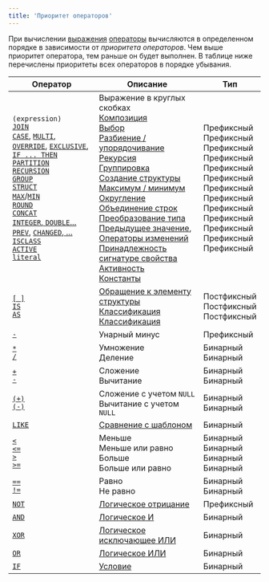 ```yaml
---
title: 'Приоритет операторов'
---
```


При вычислении [выражения](Expression.md) [операторы](Property_operators_paradigm.md) вычисляются в определенном порядке в зависимости от *приоритета операторов*. Чем выше приоритет оператора, тем раньше он будет выполнен. В таблице ниже перечислены приоритеты всех операторов в порядке убывания.

|Оператор|Описание|Тип|
|---|---|---|
|`(expression)`<br/>[`JOIN`](JOIN_operator.md)<br/>[`CASE`](CASE_operator.md), [`MULTI`](MULTI_operator.md), [`OVERRIDE`](OVERRIDE_operator.md), [`EXCLUSIVE`](EXCLUSIVE_operator.md), [`IF ... THEN`](IF_..._THEN_operator.md)<br/>[`PARTITION`](PARTITION_operator.md)<br/>[`RECURSION`](RECURSION_operator.md)<br/>[`GROUP`](GROUP_operator.md)<br/>[`STRUCT`](STRUCT_operator.md)<br/>[`MAX`](MAX_operator.md)/[`MIN`](MIN_operator.md)<br/>[`ROUND`](ROUND_operator.md)<br/>[`CONCAT`](CONCAT_operator.md)<br/>[`INTEGER`, `DOUBLE`...](Type_conversion_operator.md)<br/>[`PREV`](PREV_operator.md), [`CHANGED`, ...](Change_operators.md)<br/>[`ISCLASS`](ISCLASS_operator.md)<br/>[`ACTIVE`](ACTIVE_TAB_operator.md)<br/>[`literal`](Literals.md)|Выражение в круглых скобках<br/>[Композиция](Composition_JOIN.md)<br/>[Выбор](Selection_CASE_IF_MULTI_OVERRIDE_EXCLUSIVE.md)<br/>[Разбиение / упорядочивание](Partitioning_sorting_PARTITION_..._ORDER.md)<br/>[Рекурсия](Recursion_RECURSION.md)<br/>[Группировка](Grouping_GROUP.md)<br/>[Создание структуры](Structure_operators_STRUCT.md)<br/>[Максимум / минимум](Extremum_MAX_MIN.md)<br/>[Округление](Rounding_operator_ROUND.md)<br/>[Объединение строк](String_operators_+_CONCAT_SUBSTRING.md)<br/>[Преобразование типа](Type_conversion.md)<br/>[Предыдущее значение](Previous_value_PREV.md), [Операторы изменений](Change_operators_SET_CHANGED_etc.md)<br/>[Принадлежность сигнатуре свойства](Property_signature_ISCLASS.md)<br/>[Активность](Activity_ACTIVE.md)<br/> [Константы](Constant.md)|<br/>Префиксный<br/>Префиксный<br/>Префиксный<br/>Префиксный<br/>Префиксный<br/>Префиксный<br/>Префиксный<br/>Префиксный<br/>Префиксный<br/>Префиксный<br/>Префиксный<br/>Префиксный<br/>Префиксный<br/><br/>|
|[`[ ]`](Brackets_operator.md)<br/>[`IS`](IS_AS_operators.md)<br/>[`AS`](IS_AS_operators.md)|[Обращение к элементу структуры](Structure_operators_STRUCT.md)<br/>[Классификация](Classification_IS_AS.md)<br/>[Классификация](Classification_IS_AS.md)|Постфиксный<br/>Постфиксный<br/>Постфиксный|
|[`-`](Arithmetic_operators.md)|Унарный минус|Префиксный|
|[`*`](Arithmetic_operators.md)<br/>[`/`](Arithmetic_operators.md)|Умножение<br/>Деление|Бинарный<br/>Бинарный|
|[`+`](Arithmetic_operators.md)<br/>[`-`](Arithmetic_operators.md)|Сложение<br/>Вычитание|Бинарный<br/>Бинарный|
|[`(+)`](Arithmetic_operators.md)<br/>[`(-)`](Arithmetic_operators.md)|Сложение с учетом `NULL`<br/>Вычитание с учетом `NULL`|Бинарный<br/>Бинарный|
|[`LIKE`](LIKE_operator.md)|[Сравнение с шаблоном](Comparison_operators_=_etc.md)|Бинарный|
|[`<`](Comparison_operators.md)<br/>[`<=`](Comparison_operators.md)<br/>[`>`](Comparison_operators.md)<br/>[`>=`](Comparison_operators.md)|Меньше<br/>Меньше или равно<br/>Больше<br/>Больше или равно|Бинарный<br/>Бинарный<br/>Бинарный<br/>Бинарный|
|[`==`](Comparison_operators.md)<br/>[`!=`](Comparison_operators.md)|Равно<br/>Не равно|Бинарный<br/>Бинарный|
|[`NOT`](AND_OR_NOT_XOR_operators.md)|[Логическое отрицание](Logical_operators_AND_OR_NOT_XOR.md)|Префиксный|
|[`AND`](AND_OR_NOT_XOR_operators.md)|[Логическое И](Logical_operators_AND_OR_NOT_XOR.md)|Бинарный|
|[`XOR`](AND_OR_NOT_XOR_operators.md)|[Логическое исключающее ИЛИ](Logical_operators_AND_OR_NOT_XOR.md)|Бинарный|
|[`OR`](AND_OR_NOT_XOR_operators.md)|[Логическое ИЛИ](Logical_operators_AND_OR_NOT_XOR.md)|Бинарный|
|[`IF`](IF_operator.md)|[Условие](Selection_CASE_IF_MULTI_OVERRIDE_EXCLUSIVE.md#single)|Бинарный|
